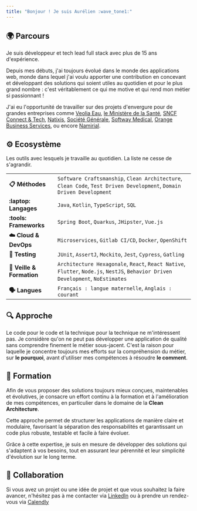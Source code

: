 ```yaml
---
title: "Bonjour ! Je suis Aurélien :wave_tone1:"
---
```


## :earth_africa: Parcours

Je suis développeur et tech lead full stack avec plus de 15 ans d'expérience.

Depuis mes débuts, j'ai toujours évolué dans le monde des applications web, monde dans lequel j'ai voulu apporter
une contribution en concevant et développant des solutions qui soient utiles au quotidien et pour le plus grand nombre :
c'est véritablement ce qui me motive et qui rend mon métier si passionnant !

J'ai eu l'opportunité de travailler sur des projets d'envergure pour de grandes entreprises comme 
[Veolia Eau](https://www.eau.veolia.fr/),
[le Ministère de la Santé](https://sante.gouv.fr/), 
[SNCF Connect & Tech](https://www.sncf-connect-tech.fr/),
[Natixis](https://www.groupebpce.com/nos-entreprises/natixis-corporate-investment-banking/), 
[Société Générale](https://wholesale.banking.societegenerale.com/fr/),
[Softway Medical](https://www.groupesoftwaymedical.com/),
[Orange Business Services](https://www.orange-business.com/fr),
ou encore [Namirial](https://www.namirial.com/fr/).

## :gear: Ecosystème

Les outils avec lesquels je travaille au quotidien. La liste ne cesse de s'agrandir.

|                                 |                                                                                                                                  |
|---------------------------------|----------------------------------------------------------------------------------------------------------------------------------|
| **:clipboard:️ Méthodes**       | `Software Craftsmanship`, `Clean Architecture`, `Clean Code`, `Test Driven Development`, `Domain Driven Development`             |
| **:laptop: Langages**           | `Java`, `Kotlin`, `TypeScript`, `SQL`                                                                                            |
| **:tools: Frameworks**          | `Spring Boot`, `Quarkus`, `JHipster`, `Vue.js`                                                                                   |
| **:cloud: Cloud & DevOps**      | `Microservices`, `Gitlab CI/CD`, `Docker`, `OpenShift`                                                                           |
| **:test_tube: Testing**         | `JUnit`, `AssertJ`, `Mockito`, `Jest`, `Cypress`, `Gatling`                                                                      |
| **:school: Veille & Formation** | `Architecture Hexagonale`, `React`, `React Native`, `Flutter`, `Node.js`, `NestJS`, `Behavior Driven Development`, `NoEstimates` |
| **:speaking_head: Langues**     | `Français : langue maternelle`, `Anglais : courant`                                                                              |

## :mag: Approche

Le code pour le code et la technique pour la technique ne m'intéressent pas. Je considère qu'on ne peut pas développer une application
de qualité sans comprendre finement le métier sous-jacent. C'est la raison pour laquelle je concentre toujours mes efforts sur la compréhension
du métier, sur **le pourquoi**, avant d'utiliser mes compétences à résoudre **le comment**.

## :seedling: Formation

Afin de vous proposer des solutions toujours mieux conçues, maintenables et évolutives, je consacre un effort continu 
à la formation et à l'amélioration de mes compétences, en particulier dans le domaine de la **Clean Architecture**.

Cette approche permet de structurer les applications de manière claire et modulaire, favorisant la séparation des responsabilités 
et garantissant un code plus robuste, testable et facile à faire évoluer.

Grâce à cette expertise, je suis en mesure de développer des solutions qui s'adaptent à vos besoins, 
tout en assurant leur pérennité et leur simplicité d'évolution sur le long terme.

## :handshake: Collaboration

Si vous avez un projet ou une idée de projet et que vous souhaitez la faire avancer, n'hésitez pas à me contacter via 
[LinkedIn](https://www.linkedin.com/in/atondoux) ou à prendre un rendez-vous via [Calendly](https://calendly.com/atondoux/15min)

